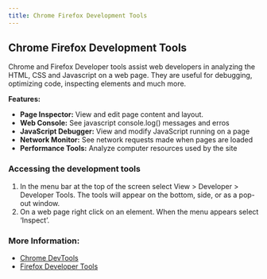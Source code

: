```yaml
---
title: Chrome Firefox Development Tools
---
```


## Chrome Firefox Development Tools

Chrome and Firefox Developer tools assist web developers in analyzing the HTML, CSS and Javascript on a web page. They are useful for debugging, optimizing code, inspecting elements and much more.

**Features:**
* **Page Inspector:**  View and edit page content and layout.
* **Web Console:**  See javascript console.log() messages and erros
* **JavaScript Debugger:**  View and modify JavaScript running on a page
* **Network Monitor:**  See network requests made when pages are loaded
* **Performance Tools:**  Analyze computer resources used by the site

### Accessing the development tools

1. In the menu bar at the top of the screen select View > Developer > Developer Tools. The tools will appear on the bottom, side, or as a pop-out window.
2. On a web page right click on an element. When the menu appears select ‘Inspect’.



### More Information:
* [Chrome DevTools](https://developer.chrome.com/devtools)
* [Firefox Developer Tools](https://developer.mozilla.org/en-US/docs/Tools)
